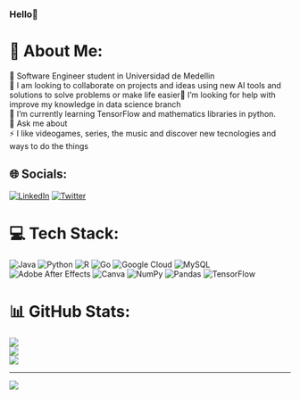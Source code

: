 ### Hello👋
# 💫 About Me:
🔭 Software Engineer student in Universidad de Medellin<br>👯 I am looking to collaborate on projects and ideas using new AI tools and solutions to solve problems or make life easier🤝 I’m looking for help with improve my knowledge in data science branch<br>🌱 I’m currently learning TensorFlow and mathematics libraries in python.<br>💬 Ask me about<br>⚡ I like videogames, series, the music and discover new tecnologies and ways to do the things


## 🌐 Socials:
[![LinkedIn](https://img.shields.io/badge/LinkedIn-%230077B5.svg?logo=linkedin&logoColor=white)](https://www.linkedin.com/in/cristian-camilo-hernandez-790511262/) [![Twitter](https://img.shields.io/badge/Twitter-%231DA1F2.svg?logo=Twitter&logoColor=white)](https://twitter.com/Cris_hz1) 

# 💻 Tech Stack:
![Java](https://img.shields.io/badge/java-%23ED8B00.svg?style=for-the-badge&logo=java&logoColor=white) ![Python](https://img.shields.io/badge/python-3670A0?style=for-the-badge&logo=python&logoColor=ffdd54) ![R](https://img.shields.io/badge/r-%23276DC3.svg?style=for-the-badge&logo=r&logoColor=white) ![Go](https://img.shields.io/badge/go-%2300ADD8.svg?style=for-the-badge&logo=go&logoColor=white) ![Google Cloud](https://img.shields.io/badge/Google%20Cloud-%234285F4.svg?style=for-the-badge&logo=google-cloud&logoColor=white) ![MySQL](https://img.shields.io/badge/mysql-%2300f.svg?style=for-the-badge&logo=mysql&logoColor=white) ![Adobe After Effects](https://img.shields.io/badge/Adobe%20After%20Effects-9999FF.svg?style=for-the-badge&logo=Adobe%20After%20Effects&logoColor=white) ![Canva](https://img.shields.io/badge/Canva-%2300C4CC.svg?style=for-the-badge&logo=Canva&logoColor=white) ![NumPy](https://img.shields.io/badge/numpy-%23013243.svg?style=for-the-badge&logo=numpy&logoColor=white) ![Pandas](https://img.shields.io/badge/pandas-%23150458.svg?style=for-the-badge&logo=pandas&logoColor=white) ![TensorFlow](https://img.shields.io/badge/TensorFlow-%23FF6F00.svg?style=for-the-badge&logo=TensorFlow&logoColor=white)
# 📊 GitHub Stats:
![](https://github-readme-stats.vercel.app/api?username=CrisHzz&theme=midnight-purple&hide_border=false&include_all_commits=false&count_private=false)<br/>
![](https://github-readme-streak-stats.herokuapp.com/?user=CrisHzz&theme=midnight-purple&hide_border=false)<br/>
![](https://github-readme-stats.vercel.app/api/top-langs/?username=CrisHzz&theme=midnight-purple&hide_border=false&include_all_commits=false&count_private=false&layout=compact)

---
[![](https://visitcount.itsvg.in/api?id=CrisHzz&icon=0&color=0)](https://visitcount.itsvg.in)

<!-- Proudly created with GPRM ( https://gprm.itsvg.in ) -->
